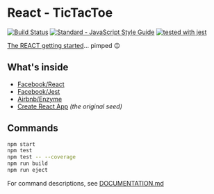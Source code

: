 # React - TicTacToe

[![Build Status](https://travis-ci.org/maxpou/react-tictactoe.svg?branch=master)](https://travis-ci.org/maxpou/react-tictactoe) [![Standard - JavaScript Style Guide](https://img.shields.io/badge/code_style-standard-brightgreen.svg)](https://standardjs.com) [![tested with jest](https://img.shields.io/badge/tested_with-jest-99424f.svg)](https://github.com/facebook/jest)

[The REACT getting started](https://reactjs.org/tutorial/tutorial.html)... pimped :wink:

## What's inside

* [Facebook/React](https://reactjs.org/)
* [Facebook/Jest](https://facebook.github.io/jest/)
* [Airbnb/Enzyme](http://airbnb.io/enzyme/)
* [Create React App](https://github.com/facebookincubator/create-react-app) *(the original seed)*


## Commands

```bash
npm start
npm test
npm test -- --coverage
npm run build
npm run eject
```

For command descriptions, see [DOCUMENTATION.md](./DOCUMENTATION.md#available-scripts)